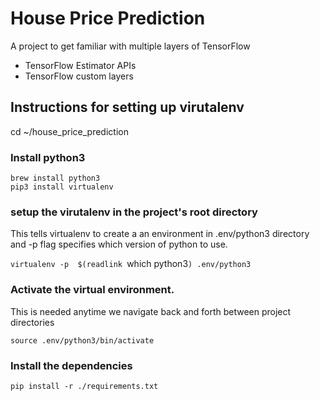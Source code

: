 # House Price Prediction
A project to get familiar with multiple layers of TensorFlow

- TensorFlow Estimator APIs
- TensorFlow custom layers

## Instructions for setting up virutalenv
cd ~/house_price_prediction

### Install python3
```
brew install python3
pip3 install virtualenv
```

### setup the virutalenv in the project's root directory
This tells virtualenv to create a an environment in .env/python3 directory and -p flag specifies which version of python to use.

`virtualenv -p  $(readlink `which python3`) .env/python3`

### Activate the virtual environment.
This is needed anytime we navigate back and forth between project directories

`source .env/python3/bin/activate`

### Install the dependencies
`pip install -r ./requirements.txt`
